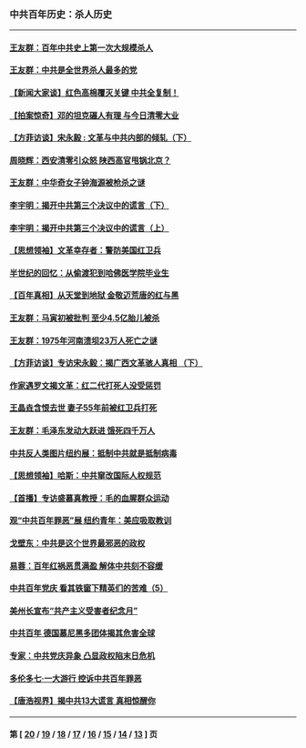 ### 中共百年历史：杀人历史
---
#### [王友群：百年中共史上第一次大规模杀人](../../pages/nf1176106/n13863785.md?12020430) 
#### [王友群：中共是全世界杀人最多的党](../../pages/nf1176106/n13860689.md?12020430) 
#### [【新闻大家谈】红色高棉覆灭关键 中共全复制！](../../pages/nf1176106/n13850222.md?12020430) 
#### [【拍案惊奇】邓的坦克碾人有理 与今日清零大业](../../pages/nf1176106/n13729574.md?12020430) 
#### [【方菲访谈】宋永毅 : 文革与中共内部的倾轧（下）](../../pages/nf1176106/n13486836.md?12020430) 
#### [周晓辉：西安清零引众怒 陕西高官甩锅北京？](../../pages/nf1176106/n13484627.md?12020430) 
#### [王友群：中华奇女子钟海源被枪杀之谜](../../pages/nf1176106/n13430555.md?12020430) 
#### [李宇明：揭开中共第三个决议中的谎言（下）](../../pages/nf1176106/n13389389.md?12020430) 
#### [李宇明：揭开中共第三个决议中的谎言（上）](../../pages/nf1176106/n13388697.md?12020430) 
#### [【思想领袖】文革幸存者：警防美国红卫兵](../../pages/nf1176106/n13339289.md?12020430) 
#### [半世纪的回忆：从偷渡犯到哈佛医学院毕业生](../../pages/nf1176106/n13345328.md?12020430) 
#### [【百年真相】从天堂到地狱 金敬迈荒唐的红与黑](../../pages/nf1176106/n13336995.md?12020430) 
#### [王友群：马寅初被批判 至少4.5亿胎儿被杀](../../pages/nf1176106/n13260313.md?12020430) 
#### [王友群：1975年河南溃坝23万人死亡之谜](../../pages/nf1176106/n13231576.md?12020430) 
#### [【方菲访谈】专访宋永毅：揭广西文革骇人真相 （下）](../../pages/nf1176106/n13209074.md?12020430) 
#### [作家遇罗文揭文革：红二代打死人没受惩罚](../../pages/nf1176106/n13205254.md?12020430) 
#### [王晶垚含恨去世 妻子55年前被红卫兵打死](../../pages/nf1176106/n13203590.md?12020430) 
#### [王友群：毛泽东发动大跃进 饿死四千万人](../../pages/nf1176106/n13177158.md?12020430) 
#### [中共反人类图片纽约展：抵制中共就是抵制病毒](../../pages/nf1176106/n13115371.md?12020430) 
#### [【思想领袖】哈斯：中共窜改国际人权规范](../../pages/nf1176106/n13053647.md?12020430) 
#### [【首播】专访盛慕真教授：毛的血腥群众运动](../../pages/nf1176106/n13091782.md?12020430) 
#### [观“中共百年罪恶”展 纽约青年：美应吸取教训](../../pages/nf1176106/n13085246.md?12020430) 
#### [戈壁东：中共是这个世界最邪恶的政权](../../pages/nf1176106/n13085641.md?12020430) 
#### [易蓉：百年红祸恶贯满盈 解体中共刻不容缓](../../pages/nf1176106/n13084455.md?12020430) 
#### [中共百年党庆 看其铁窗下精英们的苦难（5）](../../pages/nf1176106/n13076766.md?12020430) 
#### [美州长宣布“共产主义受害者纪念月”](../../pages/nf1176106/n13074024.md?12020430) 
#### [中共百年 德国慕尼黑多团体揭其危害全球](../../pages/nf1176106/n13068873.md?12020430) 
#### [专家：中共党庆异象 凸显政权陷末日危机](../../pages/nf1176106/n13067084.md?12020430) 
#### [多伦多七·一大游行 控诉中共百年罪恶](../../pages/nf1176106/n13062043.md?12020430) 
#### [【唐浩视界】揭中共13大谎言 真相惊醒你](../../pages/nf1176106/n13065208.md?12020430) 

---
#### 第 [ [20](./20.md?12020430) / [19](./19.md?12020430) / [18](./18.md?12020430) / [17](./17.md?12020430) / [16](./16.md?12020430) / [15](./15.md?12020430) / [14](./14.md?12020430) / [13](./13.md?12020430) ] 页
